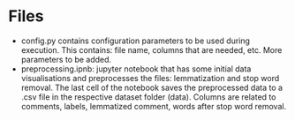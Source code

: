 # Files
* config.py contains configuration parameters to be used during execution. This contains: file name, columns that are needed, etc. More parameters to be added.
* preprocessing.ipnb: jupyter notebook that has some initial data visualisations and preprocesses the files: lemmatization and stop word removal. The last cell of the notebook saves the preprocessed data to a .csv file in the respective dataset folder (data). Columns are related to comments, labels, lemmatized comment, words after stop word removal.
